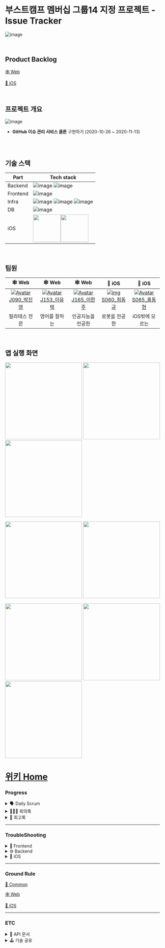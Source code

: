 # 부스트캠프 멤버십 그룹14 지정 프로젝트 - Issue Tracker

![image](https://user-images.githubusercontent.com/54564170/97474231-3c712d80-198f-11eb-9919-813b6f6f6847.png)

<br>

## Product Backlog

 [🕸 Web](https://docs.google.com/spreadsheets/d/1iRMwRCgccgzpg8FTCzdbyO_wPdNNf0gyRC-HrbpdmiQ/edit#gid=1386834576)

 [🍎 iOS](https://docs.google.com/spreadsheets/d/1nHaWfc6L76ExPOzucZ9sz-Z_KuWyQwXqRNDMxV8uEzo/edit#gid=1386834576)

<br>

## 프로젝트 개요
![image](https://user-images.githubusercontent.com/54564170/97479135-3ed68600-1995-11eb-854a-396afb32939f.png)
- **GitHub 이슈 관리 서비스 클론** 구현하기 (2020-10-26 ~ 2020-11-13)

<br>

<br>

## 기술 스택

| Part     | Tech stack                                                   |
| -------- | ------------------------------------------------------------ |
| Backend  | ![image](https://user-images.githubusercontent.com/26531678/99025842-1feb0d00-25ad-11eb-9544-7c0c6d19bb39.png) ![image](https://user-images.githubusercontent.com/26531678/99026182-c505e580-25ad-11eb-972d-231c1820f5ec.png) |
| Frontend | ![image](https://user-images.githubusercontent.com/26531678/99025889-36916400-25ad-11eb-9f0d-a917062bfca7.png) |
| Infra    | ![image](https://user-images.githubusercontent.com/26531678/99025916-4610ad00-25ad-11eb-824b-9934efbe9b71.png) ![image](https://user-images.githubusercontent.com/26531678/99026094-9daf1880-25ad-11eb-8958-1295ca4a97e3.png) ![image](https://user-images.githubusercontent.com/26531678/99026294-026a7300-25ae-11eb-9fce-b754b76c2812.png) |
| DB       | ![image](https://user-images.githubusercontent.com/26531678/99025948-56288c80-25ad-11eb-8ae1-1f6a9128db7e.png) |
| iOS      | <img src="https://user-images.githubusercontent.com/54564170/99067226-ad4e5180-25ed-11eb-934c-33c3b2d39760.png" width="90"><img src="https://user-images.githubusercontent.com/54564170/99067244-b3dcc900-25ed-11eb-8a1d-9072e7799ab4.png" width="90"> |

<br>

## 팀원

  

|                            🕸 Web                             |                            🕸 Web                             |                            🕸 Web                             |                            🍎 iOS                             |                            🍎 iOS                             |
| :----------------------------------------------------------: | :----------------------------------------------------------: | :----------------------------------------------------------: | :----------------------------------------------------------: | :----------------------------------------------------------: |
| [![Avatar](https://avatars0.githubusercontent.com/u/26531678?s=460&u=9639d66e99c696fba8eb3843f0bdb2dd298c818a&v=4)J090_박진영](https://github.com/Zinyon) | [![Avatar](https://avatars1.githubusercontent.com/u/52521363?s=460&v=4)J153_이유택](https://github.com/lcpnine) | [![Avatar](https://avatars3.githubusercontent.com/u/63051473?s=460&v=4)J165_이한주](https://github.com/2-one-week) | [![img](https://avatars1.githubusercontent.com/u/54564170?s=460&u=f6e6840979bf6896f3831da24b21a2741d2a64c8&v=4)S060_최동규](https://github.com/ChoiDongKyu96) | [![Avatar](https://avatars0.githubusercontent.com/u/50410213?s=460&u=9c6138f3e062a1eb7ef6bce141dd1a24af288ea0&v=4)S065_홍동현](https://github.com/TTOzzi) |
|                        필라테스 전문                         |                        영어를 잘하는                         |                      인공지능을 전공한                       |                        로봇을 전공한                         |                        iOS밖에 모르는                        |

<br>

## 앱 실행 화면

<p align=“center”>
  <kbd><img src="https://user-images.githubusercontent.com/54564170/99077177-ad574d00-25ff-11eb-94b8-cd5251214c1f.gif" width="250"></kbd>
  <kbd><img src="https://user-images.githubusercontent.com/54564170/99075136-500dcc80-25fc-11eb-8357-65632e3f19cb.gif" width="250"></kbd>
  <kbd><img src="https://user-images.githubusercontent.com/54564170/99077171-aa5c5c80-25ff-11eb-9be1-d39aff7a7b77.gif" width="250"></kbd>
</p>
<p align=“center”>
   <kbd><img src="https://user-images.githubusercontent.com/54564170/99075176-62880600-25fc-11eb-8827-a40789028f83.gif" width="250"></kbd>
  <kbd><img src="https://user-images.githubusercontent.com/54564170/99075226-7895c680-25fc-11eb-829b-1f796e54ed56.gif" width="250"></kbd>
</p>
<p align=“center”>
  <kbd><img src="https://user-images.githubusercontent.com/54564170/99075232-7cc1e400-25fc-11eb-873b-b52daa62ef92.gif" width="250"></kbd>
  <kbd><img src="https://user-images.githubusercontent.com/54564170/99075238-7f243e00-25fc-11eb-9b8b-36636ef6d3ed.gif" width="250"></kbd>
  <kbd><img src="https://user-images.githubusercontent.com/54564170/99075245-80ee0180-25fc-11eb-9ae0-61f63f7c8e35.gif" width="250"></kbd>
</p>

# [위키 Home](https://github.com/boostcamp-2020/IssueTracker-14/wiki)

### Progress
<details>
    <summary> 🗣 Daily Scrum </summary>

- [Week 1](https://github.com/boostcamp-2020/IssueTracker-14/wiki/Daily-Scrum-Week-1)
- [Week 2](https://github.com/boostcamp-2020/IssueTracker-14/wiki/Daily-Scrum-Week-2)
- [Week 3](https://github.com/boostcamp-2020/IssueTracker-14/wiki/Daily-Scrum-Week-3)
</details>
<details>
    <summary>🧑🏻‍💻 회의록</summary>

- [Week 1](https://github.com/boostcamp-2020/IssueTracker-14/wiki/%ED%9A%8C%EC%9D%98%EB%A1%9D-Week-1)
- [Week 2](https://github.com/boostcamp-2020/IssueTracker-14/wiki/%ED%9A%8C%EC%9D%98%EB%A1%9D-Week-2)
- [Week 3](https://github.com/boostcamp-2020/IssueTracker-14/wiki/%ED%9A%8C%EC%9D%98%EB%A1%9D-Week-3)
</details>
<details>
    <summary>🤔 회고록</summary>

- [Week 1](https://github.com/boostcamp-2020/IssueTracker-14/wiki/%ED%9A%8C%EA%B3%A0%EB%A1%9D-Week-1)
- [Week 2](https://github.com/boostcamp-2020/IssueTracker-14/wiki/%ED%9A%8C%EA%B3%A0%EB%A1%9D-Week-2)
- [Week 3](https://github.com/boostcamp-2020/IssueTracker-14/wiki/%ED%9A%8C%EA%B3%A0%EB%A1%9D-Week-3)
</details>

---------------------------------------

### TroubleShooting
<details>
    <summary>🌄 Frontend</summary>

</details>
<details>
    <summary>⚙️ Backend</summary>

</details>
<details>
    <summary>🍎 iOS</summary>

- [Week 1](https://github.com/boostcamp-2020/IssueTracker-14/wiki/iOS-troubleShooting--Week-1)
- [Week 2](https://github.com/boostcamp-2020/IssueTracker-14/wiki/iOS-troubleShooting--Week-2)
- [Week 3](https://github.com/boostcamp-2020/IssueTracker-14/wiki/iOS-troubleShooting--Week-3)
</details>

---------------------------------------

### Ground Rule
 [📐 Common](https://github.com/boostcamp-2020/IssueTracker-14/wiki/Common-Ground-Rule)

 [🕸 Web](https://github.com/boostcamp-2020/IssueTracker-14/wiki/Web-Ground-Rule)

 [🍎 iOS](https://github.com/boostcamp-2020/IssueTracker-14/wiki/iOS-Ground-Rule)

---------------------------------------

### ETC
<details>
    <summary>📄 API 문서</summary>

- [API 문서](https://github.com/boostcamp-2020/IssueTracker-14/wiki/API-Documentation)
</details>
<details>
    <summary>🕹 기술 공유</summary>

- [기술 공유](https://github.com/boostcamp-2020/IssueTracker-14/wiki/%EA%B8%B0%EC%88%A0-%EA%B3%B5%EC%9C%A0-%EB%82%B4%EC%9A%A9)
</details>
